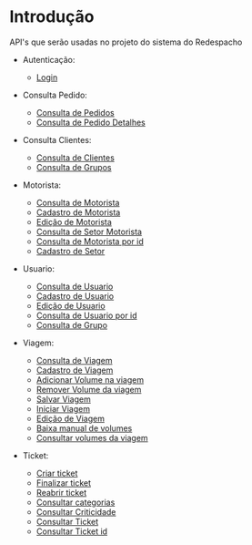 
# Introdução 
API's que serão usadas no projeto do sistema do Redespacho 
* Autenticação:
    * [Login](Login/Login.md)

* Consulta Pedido:
    * [Consulta de Pedidos](ConsultaPedidos/ConsultaPedidos.md)
    * [Consulta de Pedido Detalhes](ConsultaPedidos/ConsultaPedidosDetalhe.md)

* Consulta Clientes:
    * [Consulta de Clientes](ConsultaClientes/ConsultaClientes.md)
    * [Consulta de Grupos](ConsultaClientes/ConsultaGrupos.md)

 * Motorista:
    * [Consulta de Motorista](ConsultaMotorista/ConsultaMotorista.md)
    * [Cadastro de Motorista](ConsultaMotorista/CadastroMotorista.md)
    * [Edição de Motorista](ConsultaMotorista/EditarMotorista.md)
    * [Consulta de Setor Motorista](ConsultaSetores/ConsultaSetorMotorista.md)
    * [Consulta de Motorista por id](ConsultaMotorista/ConsultarMotoristaId.md)
    * [Cadastro de Setor](ConsultaSetores/CadastrarSetor.md)

* Usuario:
    * [Consulta de Usuario](ConsultaUsuario/ConsultaUsuario.md)
    * [Cadastro de Usuario](ConsultaUsuario/CadastroUsuario.md)
    * [Edição de Usuario](ConsultaUsuario/EditarUsuario.md)
    * [Consulta de Usuario por id](ConsultaUsuario/ConsultarUsuarioId.md)
    * [Consulta de Grupo](ConsultaUsuario/ConsultaGrupos.md)

* Viagem:
    * [Consulta de Viagem](ConsultaViagem/ConsultarViagem.md)
    * [Cadastro de Viagem](ConsultaViagem/CadastrarViagem.md)
    * [Adicionar Volume na viagem](ConsultaViagem/AdicionarVolume.md)
    * [Remover Volume da viagem](ConsultaViagem/RemoverVolume.md)
    * [Salvar Viagem](ConsultaViagem/RoteirizarViagem.md)
    * [Iniciar Viagem](ConsultaViagem/IniciarViagem.md)
    * [Edição de Viagem](ConsultaViagem/EditarViagem.md)
    * [Baixa manual de volumes](ConsultaViagem/BaixaManual.md)
    * [Consultar volumes da viagem](ConsultaViagem/ConsultarVolumeViagem.md)


* Ticket:
    * [Criar ticket](ConsultaTicket/CriarTicket.md)
    * [Finalizar ticket](ConsultaTicket/FinalizarTicket.md)
    * [Reabrir ticket](ConsultaTicket/ReabrirTicket.md)
    * [Consultar categorias](ConsultaTicket/ConsultarCategorias.md)
    * [Consultar Criticidade](ConsultaTicket/ConsultarCriticidade.md)
    * [Consultar Ticket](ConsultaTicket/ConsultarTickets.md)
    * [Consultar Ticket id](ConsultaTicket/ConsultarTicketsId.md)
